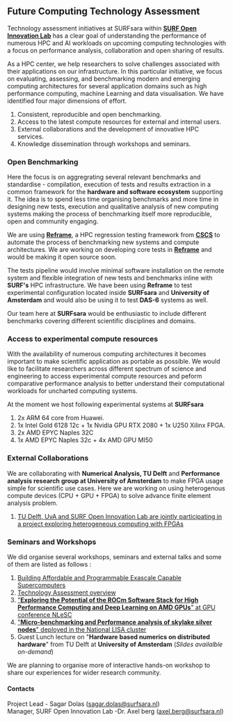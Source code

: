 ## Future Computing Technology Assessment

Technology assessment initiatives at SURFsara within [**SURF Open Innovation Lab**](https://www.surf.nl/en/the-surf-cooperative/surf-open-innovation-lab) has a clear goal of understanding the performance of numerous HPC and AI workloads on upcoming computing technologies with a focus on performance analysis, collaboration and open sharing of results. 

As a HPC center, we help researchers to solve challenges associated with their applications on our infrastructure. In this particular initiative, we focus on evaluating, assessing, and benchmarking modern and emerging computing architectures for several application domains such as high performance computing, machine Learning and data visualisation. We have identified four major dimensions of effort. 

1. Consistent, reproducible and open benchmarking.
2. Access to the latest compute resources for external and internal users.  
3. External collaborations and the development of innovative HPC services.
3. Knowledge dissemination through workshops and seminars. 


### Open Benchmarking

Here the focus is on aggregrating several relevant benchmarks and standardise - compilation, execution of tests and results extraction in a common framework for the **hardware and software ecosystem** supporting it. The idea is to spend less time organising benchmarks and more time in designing new tests, execution and qualitative analysis of new computing systems making the process of benchmarking itself more reproducible, open and community engaging.
	
We are using [**Reframe**](https://github.com/eth-cscs/reframe), a HPC regression testing framework from [**CSCS**](https://www.cscs.ch) to automate the process of benchmarking new systems and compute architectures. We are working on developing core tests in [**Reframe**](https://github.com/eth-cscs/reframe) and would be making it open source soon. 

The tests pipeline would involve minimal software installation on the remote system and flexible integration of new tests and benchmarks inline with **SURF's** HPC infrastructure. We have been using **Reframe** to test experimental configuration located inside **SURFsara** and **University of Amsterdam** and would also be using it to test **DAS-6** systems as well. 

Our team here at **SURFsara** would be enthusiastic to include different benchmarks covering different scientific disciplines and domains. 
	
### Access to experimental compute resources

With the availability of numerous computing architectures it becomes important to make scientific application as portable as possible. We would like to facilitate researchers across different spectrum of science and engineering to access experimental compute resources and peform comparative performance analysis to better understand their computational workloads for uncharted computing systems. 

At the moment we host following experimental systems at **SURFsara**

1. 2x ARM 64 core from Huawei. 
2. 1x Intel Gold 6128 12c + 1x Nvidia GPU RTX 2080 + 1x U250 Xilinx FPGA. 
3. 2x AMD EPYC Naples 32C
4. 1x AMD EPYC Naples 32c + 4x AMD GPU MI50

### External Collaborations

We are collaborating with **Numerical Analysis, TU Delft** and **Performance analysis research group at University of Amsterdam** to make FPGA usage simple for scientific use cases. Here we are working on using heterogenous compute devices (CPU + GPU + FPGA) to solve advance finite element analysis problem. 

1. [TU Delft, UvA and SURF Open Innovation Lab are  jointly participating in a project exploring heterogeneous computing with FPGAs](https://1drv.ms/w/s!AucV7tPswoDXkGstvW4GxLY-ngwr)

### Seminars and Workshops

We did organise several workshops, seminars and external talks and some of them are listed as follows : 

1. [Building Affordable and Programmable Exascale Capable Supercomputers](https://www.linkedin.com/pulse/building-affordable-programmable-exascale-capable-sagar-dolas/)
2. [Technology Assessment overview](https://www.youtube.com/watch?v=nR4Z0TsROZc&feature=youtu.be)
3. ["**Exploring the Potential of the ROCm Software Stack for High Performance Computing and Deep Learning on AMD GPUs**" at GPU conference NLeSC](http://fmttools.ewi.utwente.nl/NIRICT_GPGPU/events.html)
4. ["**Micro-benchmarking and Performance analysis of skylake silver nodes**" deployed in the National LISA cluster](https://docs.google.com/presentation/d/1VbI8bHLwITwqDSOA1URfMHn7kZw2Gx94hg4UnSVIYPE/edit?usp=sharing)
5. Guest Lunch lecture on "**Hardware based numerics on distributed hardware**" from TU Delft at **University of Amsterdam** (*Slides availalble on-demand*)

We are planning to organise more of interactive hands-on workshop to share our experiences for wider research community.

#### Contacts 

Project Lead - Sagar Dolas (sagar.dolas@surfsara.nl)  
Manager, SURF Open Innovation Lab -Dr. Axel berg (axel.berg@surfsara.nl)

